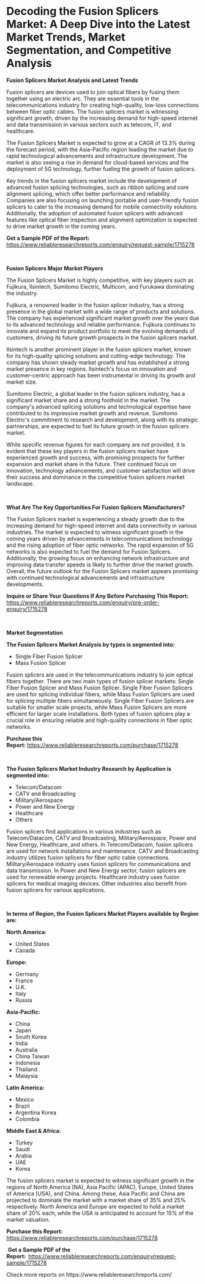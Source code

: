 <p><h1>Decoding the Fusion Splicers Market: A Deep Dive into the Latest Market Trends, Market Segmentation, and Competitive Analysis</h1></p><p><strong>Fusion Splicers Market Analysis and Latest Trends</strong></p>
<p><p>Fusion splicers are devices used to join optical fibers by fusing them together using an electric arc. They are essential tools in the telecommunications industry for creating high-quality, low-loss connections between fiber optic cables. The fusion splicers market is witnessing significant growth, driven by the increasing demand for high-speed internet and data transmission in various sectors such as telecom, IT, and healthcare.</p><p>The Fusion Splicers Market is expected to grow at a CAGR of 13.3% during the forecast period, with the Asia-Pacific region leading the market due to rapid technological advancements and infrastructure development. The market is also seeing a rise in demand for cloud-based services and the deployment of 5G technology, further fueling the growth of fusion splicers. </p><p>Key trends in the fusion splicers market include the development of advanced fusion splicing technologies, such as ribbon splicing and core alignment splicing, which offer better performance and reliability. Companies are also focusing on launching portable and user-friendly fusion splicers to cater to the increasing demand for mobile connectivity solutions. Additionally, the adoption of automated fusion splicers with advanced features like optical fiber inspection and alignment optimization is expected to drive market growth in the coming years.</p></p>
<p><strong>Get a Sample PDF of the Report:&nbsp;</strong> <a href="https://www.reliableresearchreports.com/enquiry/request-sample/1715278">https://www.reliableresearchreports.com/enquiry/request-sample/1715278</a></p>
<p>&nbsp;</p>
<p><strong>Fusion Splicers Major Market Players</strong></p>
<p><p>The Fusion Splicers Market is highly competitive, with key players such as Fujikura, Ilsintech, Sumitomo Electric, Multicom, and Furukawa dominating the industry. </p><p>Fujikura, a renowned leader in the fusion splicer industry, has a strong presence in the global market with a wide range of products and solutions. The company has experienced significant market growth over the years due to its advanced technology and reliable performance. Fujikura continues to innovate and expand its product portfolio to meet the evolving demands of customers, driving its future growth prospects in the fusion splicers market.</p><p>Ilsintech is another prominent player in the fusion splicers market, known for its high-quality splicing solutions and cutting-edge technology. The company has shown steady market growth and has established a strong market presence in key regions. Ilsintech's focus on innovation and customer-centric approach has been instrumental in driving its growth and market size.</p><p>Sumitomo Electric, a global leader in the fusion splicers industry, has a significant market share and a strong foothold in the market. The company's advanced splicing solutions and technological expertise have contributed to its impressive market growth and revenue. Sumitomo Electric's commitment to research and development, along with its strategic partnerships, are expected to fuel its future growth in the fusion splicers market.</p><p>While specific revenue figures for each company are not provided, it is evident that these key players in the fusion splicers market have experienced growth and success, with promising prospects for further expansion and market share in the future. Their continued focus on innovation, technology advancements, and customer satisfaction will drive their success and dominance in the competitive fusion splicers market landscape.</p></p>
<p>&nbsp;</p>
<p><strong>What Are The Key Opportunities For Fusion Splicers Manufacturers?</strong></p>
<p><p>The Fusion Splicers market is experiencing a steady growth due to the increasing demand for high-speed internet and data connectivity in various industries. The market is expected to witness significant growth in the coming years driven by advancements in telecommunications technology and the rising adoption of fiber optic networks. The rapid expansion of 5G networks is also expected to fuel the demand for Fusion Splicers. Additionally, the growing focus on enhancing network infrastructure and improving data transfer speeds is likely to further drive the market growth. Overall, the future outlook for the Fusion Splicers market appears promising with continued technological advancements and infrastructure developments.</p></p>
<p><strong>Inquire or Share Your Questions If Any Before Purchasing This Report:</strong> <a href="https://www.reliableresearchreports.com/enquiry/pre-order-enquiry/1715278">https://www.reliableresearchreports.com/enquiry/pre-order-enquiry/1715278</a></p>
<p>&nbsp;</p>
<p><strong>Market Segmentation</strong></p>
<p><strong>The Fusion Splicers Market Analysis by types is segmented into:</strong></p>
<p><ul><li>Single Fiber Fusion Splicer</li><li>Mass Fusion Splicer</li></ul></p>
<p><p>Fusion splicers are used in the telecommunications industry to join optical fibers together. There are two main types of fusion splicer markets: Single Fiber Fusion Splicer and Mass Fusion Splicer. Single Fiber Fusion Splicers are used for splicing individual fibers, while Mass Fusion Splicers are used for splicing multiple fibers simultaneously. Single Fiber Fusion Splicers are suitable for smaller scale projects, while Mass Fusion Splicers are more efficient for larger scale installations. Both types of fusion splicers play a crucial role in ensuring reliable and high-quality connections in fiber optic networks.</p></p>
<p><strong>Purchase this Report:&nbsp;</strong><a href="https://www.reliableresearchreports.com/purchase/1715278">https://www.reliableresearchreports.com/purchase/1715278</a></p>
<p>&nbsp;</p>
<p><strong>The Fusion Splicers Market Industry Research by Application is segmented into:</strong></p>
<p><ul><li>Telecom/Datacom</li><li>CATV and Broadcasting</li><li>Military/Aerospace</li><li>Power and New Energy</li><li>Healthcare</li><li>Others</li></ul></p>
<p><p>Fusion splicers find applications in various industries such as Telecom/Datacom, CATV and Broadcasting, Military/Aerospace, Power and New Energy, Healthcare, and others. In Telecom/Datacom, fusion splicers are used for network installations and maintenance. CATV and Broadcasting industry utilizes fusion splicers for fiber optic cable connections. Military/Aerospace industry uses fusion splicers for communications and data transmission. In Power and New Energy sector, fusion splicers are used for renewable energy projects. Healthcare industry uses fusion splicers for medical imaging devices. Other industries also benefit from fusion splicers for various applications.</p></p>
<p>&nbsp;</p>
<p><strong>In terms of Region, the Fusion Splicers Market Players available by Region are:</strong></p>
<p>
    <p> <strong> North America: </strong>
        <ul>
            <li>United States</li>
            <li>Canada</li>
        </ul>
        </p> 
    <p> <strong> Europe: </strong>
        <ul>
            <li>Germany</li>
            <li>France</li>
            <li>U.K.</li>
            <li>Italy</li>
            <li>Russia</li>
        </ul>
        </p> 
    <p> <strong> Asia-Pacific: </strong>
        <ul>
            <li>China</li>
            <li>Japan</li>
            <li>South Korea</li>
            <li>India</li>
            <li>Australia</li>
            <li>China Taiwan</li>
            <li>Indonesia</li>
            <li>Thailand</li>
            <li>Malaysia</li>
        </ul>
        </p> 
    <p> <strong> Latin America: </strong>
        <ul>
            <li>Mexico</li>
            <li>Brazil</li>
            <li>Argentina Korea</li>
            <li>Colombia</li>
        </ul>
        </p> 
    <p> <strong> Middle East & Africa: </strong>
        <ul>
            <li>Turkey</li>
            <li>Saudi</li>
            <li>Arabia</li>
            <li>UAE</li>
            <li>Korea</li>
        </ul>
    </p>
    </p>
<p><p>The fusion splicers market is expected to witness significant growth in the regions of North America (NA), Asia Pacific (APAC), Europe, United States of America (USA), and China. Among these, Asia Pacific and China are projected to dominate the market with a market share of 35% and 25% respectively. North America and Europe are expected to hold a market share of 20% each, while the USA is anticipated to account for 15% of the market valuation.</p></p>
<p><strong>Purchase this Report: </strong><a href="https://www.reliableresearchreports.com/purchase/1715278">https://www.reliableresearchreports.com/purchase/1715278</a></p>
<p>&nbsp;<strong>Get a Sample PDF of the Report:&nbsp;&nbsp;</strong><a href="https://www.reliableresearchreports.com/enquiry/request-sample/1715278">https://www.reliableresearchreports.com/enquiry/request-sample/1715278</a></p>
<p><strong></strong></p>
<p>Check more reports on https://www.reliableresearchreports.com/</p>